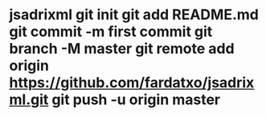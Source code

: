 # jsadrixml git init git add README.md git commit -m first commit git branch -M master git remote add origin https://github.com/fardatxo/jsadrixml.git git push -u origin master
